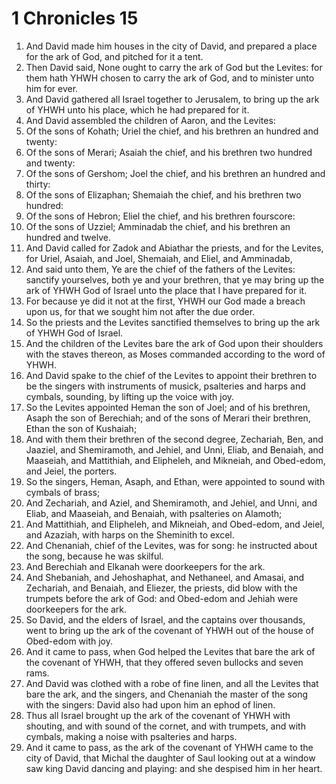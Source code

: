 ﻿# 1 Chronicles 15
1. And David made him houses in the city of David, and prepared a place for the ark of God, and pitched for it a tent. 
2. Then David said, None ought to carry the ark of God but the Levites: for them hath YHWH chosen to carry the ark of God, and to minister unto him for ever. 
3. And David gathered all Israel together to Jerusalem, to bring up the ark of YHWH unto his place, which he had prepared for it. 
4. And David assembled the children of Aaron, and the Levites: 
5. Of the sons of Kohath; Uriel the chief, and his brethren an hundred and twenty: 
6. Of the sons of Merari; Asaiah the chief, and his brethren two hundred and twenty: 
7. Of the sons of Gershom; Joel the chief, and his brethren an hundred and thirty: 
8. Of the sons of Elizaphan; Shemaiah the chief, and his brethren two hundred: 
9. Of the sons of Hebron; Eliel the chief, and his brethren fourscore: 
10. Of the sons of Uzziel; Amminadab the chief, and his brethren an hundred and twelve. 
11. And David called for Zadok and Abiathar the priests, and for the Levites, for Uriel, Asaiah, and Joel, Shemaiah, and Eliel, and Amminadab, 
12. And said unto them, Ye are the chief of the fathers of the Levites: sanctify yourselves, both ye and your brethren, that ye may bring up the ark of YHWH God of Israel unto the place that I have prepared for it. 
13. For because ye did it not at the first, YHWH our God made a breach upon us, for that we sought him not after the due order. 
14. So the priests and the Levites sanctified themselves to bring up the ark of YHWH God of Israel. 
15. And the children of the Levites bare the ark of God upon their shoulders with the staves thereon, as Moses commanded according to the word of YHWH. 
16. And David spake to the chief of the Levites to appoint their brethren to be the singers with instruments of musick, psalteries and harps and cymbals, sounding, by lifting up the voice with joy. 
17. So the Levites appointed Heman the son of Joel; and of his brethren, Asaph the son of Berechiah; and of the sons of Merari their brethren, Ethan the son of Kushaiah; 
18. And with them their brethren of the second degree, Zechariah, Ben, and Jaaziel, and Shemiramoth, and Jehiel, and Unni, Eliab, and Benaiah, and Maaseiah, and Mattithiah, and Elipheleh, and Mikneiah, and Obed-edom, and Jeiel, the porters. 
19. So the singers, Heman, Asaph, and Ethan, were appointed to sound with cymbals of brass; 
20. And Zechariah, and Aziel, and Shemiramoth, and Jehiel, and Unni, and Eliab, and Maaseiah, and Benaiah, with psalteries on Alamoth; 
21. And Mattithiah, and Elipheleh, and Mikneiah, and Obed-edom, and Jeiel, and Azaziah, with harps on the Sheminith to excel. 
22. And Chenaniah, chief of the Levites, was for song: he instructed about the song, because he was skilful. 
23. And Berechiah and Elkanah were doorkeepers for the ark. 
24. And Shebaniah, and Jehoshaphat, and Nethaneel, and Amasai, and Zechariah, and Benaiah, and Eliezer, the priests, did blow with the trumpets before the ark of God: and Obed-edom and Jehiah were doorkeepers for the ark. 
25.  So David, and the elders of Israel, and the captains over thousands, went to bring up the ark of the covenant of YHWH out of the house of Obed-edom with joy. 
26. And it came to pass, when God helped the Levites that bare the ark of the covenant of YHWH, that they offered seven bullocks and seven rams. 
27. And David was clothed with a robe of fine linen, and all the Levites that bare the ark, and the singers, and Chenaniah the master of the song with the singers: David also had upon him an ephod of linen. 
28. Thus all Israel brought up the ark of the covenant of YHWH with shouting, and with sound of the cornet, and with trumpets, and with cymbals, making a noise with psalteries and harps. 
29.  And it came to pass, as the ark of the covenant of YHWH came to the city of David, that Michal the daughter of Saul looking out at a window saw king David dancing and playing: and she despised him in her heart. 
